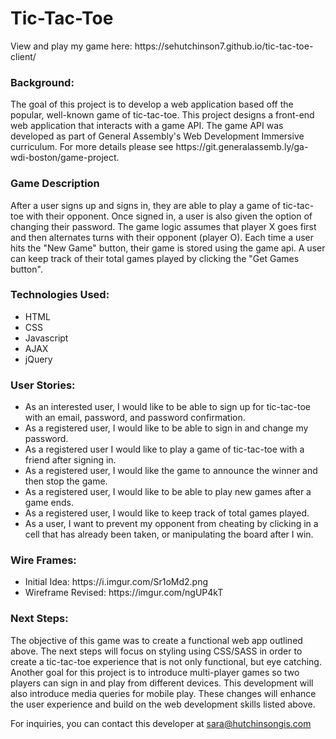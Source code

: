 <h1><b>Tic-Tac-Toe</b></h1>
<p> View and play my game here: https://sehutchinson7.github.io/tic-tac-toe-client/
<h3> Background: </h3>
<p> The goal of this project is to develop a web application based off the popular, well-known game of tic-tac-toe. This project designs a front-end web application that interacts with a game API. The game API was developed as part of General Assembly's Web Development Immersive curriculum. For more details please see https://git.generalassemb.ly/ga-wdi-boston/game-project.
</p>
<h3> Game Description </h3>
<p> After a user signs up and signs in, they are able to play a game of tic-tac-toe with their opponent. Once signed in, a user is also given the option of changing their password. The game logic assumes that player X goes first and then alternates turns with their opponent (player O). Each time a user hits the "New Game" button, their game is stored using the game api. A user can keep track of their total games played by clicking the "Get Games button".
</p>
<h3> Technologies Used: </h3>
<ul>
  <li>HTML</li>
  <li>CSS</li>
  <li>Javascript</li>
  <li>AJAX</li>
  <li>jQuery</li>
</ul>

<h3> User Stories: </h3>
<ul>
 <li> As an interested user, I would like to be able to sign up for tic-tac-toe with an email, password, and password confirmation.</li>
  <li> As a registered user, I would like to be able to sign in and change my password.</li>
  <li> As a registered user I would like to play a game of tic-tac-toe with a friend after signing in.</li>
  <li> As a registered user, I would like the game to announce the winner and then stop the game.</li>
  <li> As a registered user, I would like to be able to play new games after a game ends.</li>
  <li> As a registered user, I would like to keep track of total games played.</li>
  <li> As a user, I want to prevent my opponent from cheating by clicking in a cell that has already been taken, or manipulating the board after I win.</li>
</ul>
<h3> Wire Frames: </h3>
<ul>
  <li> Initial Idea: https://i.imgur.com/Sr1oMd2.png</li>
  <li> Wireframe Revised: https://imgur.com/ngUP4kT </li>
</ul>
<h3> Next Steps: </h3>
<p> The objective of this game was to create a functional web app outlined above. The next steps will focus on styling using CSS/SASS in order to create a tic-tac-toe experience that is not only functional, but eye catching. Another goal for this project is to introduce multi-player games so two players can sign in and play from different devices. This development will also introduce media queries for mobile play. These changes will enhance the user experience and build on the web development skills listed above.

For inquiries, you can contact this developer at sara@hutchinsongis.com
